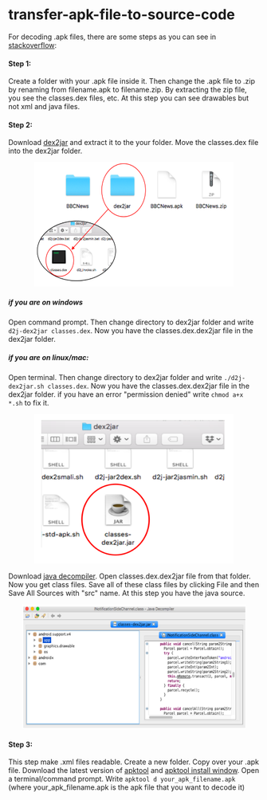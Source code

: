 # transfer-apk-file-to-source-code




For decoding .apk files, there are some steps as you can see in [stackoverflow](https://stackoverflow.com/questions/3593420/is-there-a-way-to-get-the-source-code-from-an-apk-file):
#### Step 1:
Create a folder with your .apk file inside it. Then change the .apk file to .zip by renaming from filename.apk to filename.zip. By extracting the zip file, you see the classes.dex files, etc. At this step you can see drawables but not xml and java files.

#### Step 2:
Download [dex2jar](https://github.com/pxb1988/dex2jar) and extract it to the your folder. 
Move the classes.dex file into the dex2jar folder.
<p align="center">
<img src="./pic/1.png" width="400" height="250">
</p>

##### if you are on windows
Open command prompt. Then change directory to dex2jar folder and write ```d2j-dex2jar classes.dex```. Now you have the    classes.dex.dex2jar file in the dex2jar folder.
##### if you are on linux/mac:
Open terminal. Then change directory to dex2jar folder and write ```./d2j-dex2jar.sh classes.dex```. Now you have the classes.dex.dex2jar file in the dex2jar folder. if you have an error "permission denied" write ```chmod a+x *.sh``` to fix it.
<p align="center">
<img src="./pic/2.png" width="400" height="300">
</p>

Download [java decompiler](http://java-decompiler.github.io). Open classes.dex.dex2jar file from that folder. Now you get class files.
Save all of these class files by clicking File and then Save All Sources with "src" name. At this step you have the java source.

<p align="center">
<img src="./pic/3.png" width="450" height="250">
</p>


#### Step 3:
This step make .xml files readable.
Create a new folder. Copy over your .apk file.
Download the latest version of [apktool](https://ibotpeaches.github.io/Apktool/install/) and [apktool install window](https://ibotpeaches.github.io/Apktool/install/).
Open a terminal/command prompt. Write ```apktool d your_apk_filename.apk``` (where your_apk_filename.apk is the apk file that you want to decode it)


